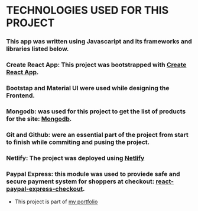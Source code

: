  # TECHNOLOGIES USED FOR THIS PROJECT 
   ### This app was written using Javascaript and its frameworks and libraries listed below.
     
     
   ### Create React App: This project was bootstrapped with [Create React App](https://github.com/facebook/create-react-app).  
     
     
   ### Bootstap and Material UI were used while designing the Frontend.
     
     
     
   ### Mongodb:  was used for this project to get the list of products for the site: [Mongodb](https://www.mongodb.com/).
     
     
     
   ### Git and Github: were an essential part of the project from start to finish while commiting and pusing the project.
     
     
   ### Netlify: The project was deployed using [Netlify](https://ecommerce-phone-store-react.netlify.app/)
     
     
     
    
   ### Paypal Express: this module was used to proviede safe and secure payment system for shoppers at checkout: [react-paypal-express-checkout](https://www.npmjs.com/package/react-paypal-express-checkout).
     

* This project is part of [my portfolio](diboradagne.com)
